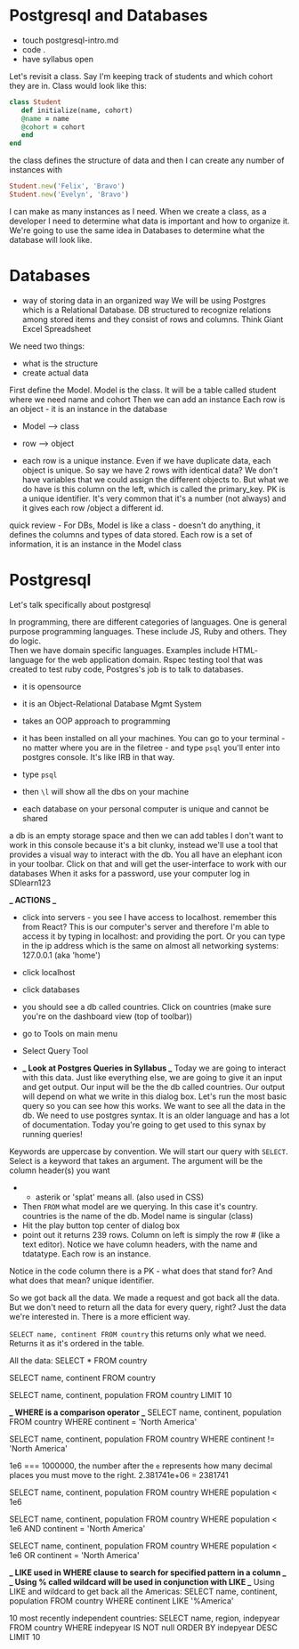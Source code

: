 # Postgresql and Databases

- touch postgresql-intro.md
- code .
- have syllabus open

Let's revisit a class. Say I'm keeping track of students and which cohort they are in. Class would look like this:

```ruby
class Student
   def initialize(name, cohort)
   @name = name
   @cohort = cohort
   end
end
```

the class defines the structure of data and then I can create any number of instances with

```ruby
Student.new('Felix', 'Bravo')
Student.new('Evelyn', 'Bravo')
```

I can make as many instances as I need.
When we create a class, as a developer I need to determine what data is important and how to organize it. We're going to use the same idea in Databases to determine what the database will look like.

# Databases

- way of storing data in an organized way
  We will be using Postgres which is a Relational Database. DB structured to recognize relations among stored items and they consist of rows and columns. Think Giant Excel Spreadsheet

We need two things:

- what is the structure
- create actual data

First define the Model. Model is the class. It will be a table called student where we need name and cohort
Then we can add an instance
Each row is an object - it is an instance in the database

- Model --> class
- row --> object

- each row is a unique instance. Even if we have duplicate data, each object is unique. So say we have 2 rows with identical data?
  We don't have variables that we could assign the different objects to. But what we do have is this column on the left, which is called the primary_key. PK is a unique identifier. It's very common that it's a number (not always) and it gives each row /object a different id.

quick review - For DBs, Model is like a class - doesn't do anything, it defines the columns and types of data stored. Each row is a set of information, it is an instance in the Model class

# Postgresql

Let's talk specifically about postgresql

In programming, there are different categories of languages. One is general purpose programming languages. These include JS, Ruby and others. They do logic.  
 Then we have domain specific languages. Examples include HTML- language for the web application domain. Rspec testing tool that was created to test ruby code, Postgres's job is to talk to databases.

- it is opensource
- it is an Object-Relational Database Mgmt System
- takes an OOP approach to programming

- it has been installed on all your machines. You can go to your terminal - no matter where you are in the filetree - and type `psql` you'll enter into postgres console. It's like IRB in that way.
- type `psql`
- then `\l` will show all the dbs on your machine
- each database on your personal computer is unique and cannot be shared

a db is an empty storage space and then we can add tables
I don't want to work in this console because it's a bit clunky, instead we'll use a tool that provides a visual way to interact with the db.
You all have an elephant icon in your toolbar. Click on that and will get the user-interface to work with our databases
When it asks for a password, use your computer log in SDlearn123

**_ ACTIONS _**

- click into servers - you see I have access to localhost. remember this from React? This is our computer's server and therefore I'm able to access it by typing in localhost: and providing the port. Or you can type in the ip address which is the same on almost all networking systems: 127.0.0.1 (aka 'home')

- click localhost
- click databases
- you should see a db called countries. Click on countries (make sure you're on the dashboard view (top of toolbar))
- go to Tools on main menu
- Select Query Tool
- **_ Look at Postgres Queries in Syllabus _**
  Today we are going to interact with this data. Just like everything else, we are going to give it an input and get output. Our input will be the the db called countries. Our output will depend on what we write in this dialog box.
  Let's run the most basic query so you can see how this works. We want to see all the data in the db. We need to use postgres syntax. It is an older language and has a lot of documentation. Today you're going to get used to this synax by running queries!

Keywords are uppercase by convention.
We will start our query with `SELECT`. Select is a keyword that takes an argument. The argument will be the column header(s) you want

- - asterik or 'splat' means all. (also used in CSS)
- Then `FROM` what model are we querying. In this case it's country. countries is the name of the db. Model name is singular (class)
- Hit the play button top center of dialog box
- point out it returns 239 rows. Column on left is simply the row # (like a text editor). Notice we have column headers, with the name and tdatatype. Each row is an instance.

Notice in the code column there is a PK - what does that stand for? And what does that mean? unique identifier.

So we got back all the data. We made a request and got back all the data. But we don't need to return all the data for every query, right? Just the data we're interested in. There is a more efficient way.

`SELECT name, continent FROM country` this returns only what we need. Returns it as it's ordered in the table.

All the data: SELECT \* FROM country

SELECT name, continent
FROM country

SELECT name, continent, population
FROM country
LIMIT 10

**_ WHERE is a comparison operator _**
SELECT name, continent, population
FROM country
WHERE continent = 'North America'

SELECT name, continent, population
FROM country
WHERE continent != 'North America'

1e6 === 1000000, the number after the `e` represents how many decimal places you must move to the right.
2.381741e+06 = 2381741

SELECT name, continent, population
FROM country
WHERE population < 1e6

SELECT name, continent, population
FROM country
WHERE population < 1e6
AND continent = 'North America'

SELECT name, continent, population
FROM country
WHERE population < 1e6
OR continent = 'North America'

**_ LIKE used in WHERE clause to search for specified pattern in a column _**
**_ Using % called wildcard will be used in conjunction with LIKE _**
Using LIKE and wildcard to get back all the Americas:
SELECT name, continent, population
FROM country
WHERE continent LIKE '%America'

10 most recently independent countries:
SELECT name, region, indepyear
FROM country
WHERE indepyear IS NOT null
ORDER BY indepyear DESC
LIMIT 10
